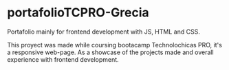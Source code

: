 # portafolioTCPRO-Grecia
Portafolio mainly for frontend development with JS, HTML and CSS.

This proyect was made while coursing bootacamp Technolochicas PRO, it's a responsive web-page. 
As a showcase of the projects made and overall experience with frontend development.
